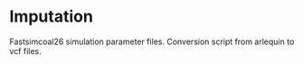 # Imputation

Fastsimcoal26 simulation parameter files. 
Conversion script from arlequin to vcf files.
